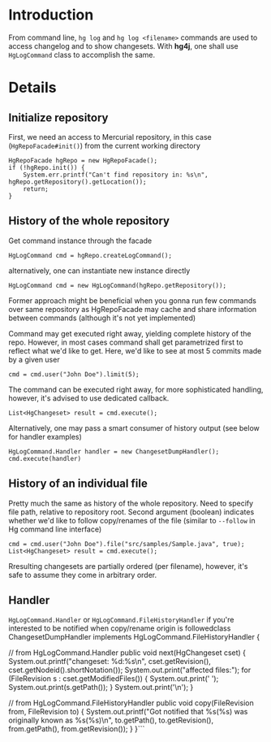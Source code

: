 # Introduction #

From command line, `hg log` and `hg log <filename>` commands are used to access changelog and to show changesets. With **hg4j**, one shall use `HgLogCommand` class to accomplish the same.

# Details #

## Initialize repository ##
First, we need an access to Mercurial repository, in this case (`HgRepoFacade#init()`) from the current working directory
```
HgRepoFacade hgRepo = new HgRepoFacade();
if (!hgRepo.init()) {
	System.err.printf("Can't find repository in: %s\n", hgRepo.getRepository().getLocation());
	return;
}
```

## History of the whole repository ##
Get command instance through the facade
```
HgLogCommand cmd = hgRepo.createLogCommand();
```

alternatively, one can instantiate new instance directly
```
HgLogCommand cmd = new HgLogCommand(hgRepo.getRepository());
```
Former approach might be beneficial when you gonna run few commands over same repository as HgRepoFacade may cache and share information between commands (although it's not yet implemented)

Command may get executed right away, yielding complete history of the repo. However, in most cases command shall get parametrized first to reflect what we'd like to get. Here, we'd like to see at most 5 commits made by a given user
```
cmd = cmd.user("John Doe").limit(5);
```

The command can be executed right away, for more sophisticated handling, however, it's advised to use dedicated callback.
```
List<HgChangeset> result = cmd.execute();
```

Alternatively, one may pass a smart consumer of history output (see below for handler examples)
```
HgLogCommand.Handler handler = new ChangesetDumpHandler();
cmd.execute(handler)
```

## History of an individual file ##
Pretty much the same as history of the whole repository.
Need to specify file path, relative to repository root.
Second argument (boolean) indicates whether we'd like to follow copy/renames of the file (similar to `--follow` in Hg command line interface)

```
cmd = cmd.user("John Doe").file("src/samples/Sample.java", true);
List<HgChangeset> result = cmd.execute();
```
Rresulting changesets are partially ordered (per filename), however, it's safe to assume they come in arbitrary order.


## Handler ##
`HgLogCommand.Handler` or `HgLogCommand.FileHistoryHandler` if you're interested to be notified when copy/rename origin is followedclass ChangesetDumpHandler implements HgLogCommand.FileHistoryHandler {

  // from HgLogCommand.Handler
  public void next(HgChangeset cset) {
    System.out.printf("changeset: %d:%s\n", cset.getRevision(), cset.getNodeid().shortNotation());
    System.out.print("affected files:");
    for (FileRevision s : cset.getModifiedFiles()) {
      System.out.print(' ');
      System.out.print(s.getPath());
    }
    System.out.print('\n');
  }


  // from HgLogCommand.FileHistoryHandler
  public void copy(FileRevision from, FileRevision to) {
    System.out.printf("Got notified that %s(%s) was originally known as %s(%s)\n", to.getPath(), to.getRevision(), from.getPath(), from.getRevision());
  }
}```